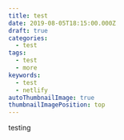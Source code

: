 ```yaml
---
title: test
date: 2019-08-05T18:15:00.000Z
draft: true
categories:
  - test
tags:
  - test
  - more
keywords:
  - test
  - netlify
autoThumbnailImage: true
thumbnailImagePosition: top
---
```

testing
